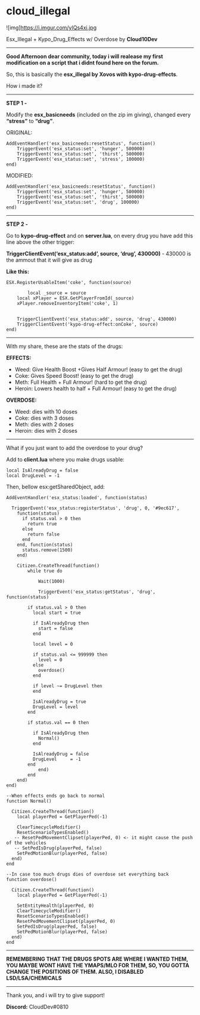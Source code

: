 # cloud_illegal

![img]https://i.imgur.com/yIQs4xi.jpg

Esx_Illegal + Kypo_Drug_Effects w/ Overdose by **Cloud10Dev**

___________________________

**Good Afternoon dear community, today i will realease my first modification on a script that i didnt found here on the forum.**

So, this is basically the **esx_illegal by Xovos with kypo-drug-effects**.

How i made it?

___________________________

**STEP 1 -**

Modify the **esx_basicneeds** (included on the zip im giving), changed every **“stress”** to **“drug”**.

ORIGINAL:
````
AddEventHandler('esx_basicneeds:resetStatus', function()
	TriggerEvent('esx_status:set', 'hunger', 500000)
	TriggerEvent('esx_status:set', 'thirst', 500000)
	TriggerEvent('esx_status:set', 'stress', 100000)
end)
````

MODIFIED:
````
AddEventHandler('esx_basicneeds:resetStatus', function()
	TriggerEvent('esx_status:set', 'hunger', 500000)
	TriggerEvent('esx_status:set', 'thirst', 500000)
	TriggerEvent('esx_status:set', 'drug', 100000)
end)
````
___________________________

**STEP 2 -**

Go to **kypo-drug-effect** and on **server.lua**, on every drug you have add this line above the other trigger:

**TriggerClientEvent(‘esx_status:add’, source, ‘drug’, 430000)** - 430000 is the ammout that it will give as drug

**Like this:**

````
ESX.RegisterUsableItem('coke', function(source)
        
        local _source = source
	local xPlayer = ESX.GetPlayerFromId(_source)
	xPlayer.removeInventoryItem('coke', 1)


	TriggerClientEvent('esx_status:add', source, 'drug', 430000)
	TriggerClientEvent('kypo-drug-effect:onCoke', source)
end)
````

___________________________

With my share, these are the stats of the drugs:

**EFFECTS:**
- Weed: Give Health Boost +Gives Half Armour! (easy to get the drug)
- Coke: Gives Speed Boost! (easy to get the drug)
- Meth: Full Health + Full Armour! (hard to get the drug)
- Heroin: Lowers health to half + Full Armour! (easy to get the drug)

**OVERDOSE:**
- Weed: dies with 10 doses
- Coke: dies with 3 doses
- Meth: dies with 2 doses
- Heroin: dies with 2 doses

___________________________

What if you just want to add the overdose to your drug?

Add to **client.lua** where you make drugs usable:

````
local IsAlreadyDrug = false
local DrugLevel = -1
````

Then, bellow esx:getSharedObject, add:
````
AddEventHandler('esx_status:loaded', function(status)

  TriggerEvent('esx_status:registerStatus', 'drug', 0, '#9ec617', 
    function(status)
      if status.val > 0 then
        return true
      else
        return false
      end
    end, function(status)
      status.remove(1500)
    end)

	Citizen.CreateThread(function()
		while true do

			Wait(1000)

			TriggerEvent('esx_status:getStatus', 'drug', function(status)

		if status.val > 0 then
          local start = true

          if IsAlreadyDrug then
            start = false
          end

          local level = 0

          if status.val <= 999999 then
            level = 0
          else
            overdose()
          end

          if level ~= DrugLevel then
          end

          IsAlreadyDrug = true
          DrugLevel = level
		end

		if status.val == 0 then
          
          if IsAlreadyDrug then
            Normal()
          end

          IsAlreadyDrug = false
          DrugLevel     = -1
		end
			end)
		end
	end)
end)

--When effects ends go back to normal
function Normal()

  Citizen.CreateThread(function()
    local playerPed = GetPlayerPed(-1)
			
    ClearTimecycleModifier()
    ResetScenarioTypesEnabled()
   -- ResetPedMovementClipset(playerPed, 0) <- it might cause the push of the vehicles
   -- SetPedIsDrug(playerPed, false)
    SetPedMotionBlur(playerPed, false)
  end)
end

--In case too much drugs dies of overdose set everything back
function overdose()

  Citizen.CreateThread(function()
    local playerPed = GetPlayerPed(-1)
	
    SetEntityHealth(playerPed, 0)
    ClearTimecycleModifier()
    ResetScenarioTypesEnabled()
    ResetPedMovementClipset(playerPed, 0)
    SetPedIsDrug(playerPed, false)
    SetPedMotionBlur(playerPed, false)
  end)
end
````
___________________________

**REMEMBERING THAT THE DRUGS SPOTS ARE WHERE I WANTED THEM, YOU MAYBE WONT HAVE THE YMAPS/MLO FOR THEM, SO, YOU GOTTA CHANGE THE POSITIONS OF THEM. ALSO, I DISABLED LSD/LSA/CHEMICALS**

___________________________


Thank you, and i will try to give support!

**Discord:** CloudDev#0810

